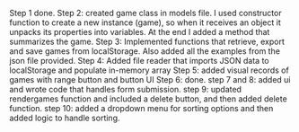 Step 1 done.
Step 2: created game class in models file. I used constructor function to create a new instance (game), so when it receives an object it unpacks its properties into variables. At the end I added a method that summarizes the game.
Step 3: Implemented functions that retrieve, export and save games from localStorage. Also added all the examples from the json file provided.
Step 4: Added file reader that imports JSON data to localStorage and populate in-memory array
Step 5: added visual records of games with range button and button UI
Step 6: done.
step 7 and 8: added ui and wrote code that handles form submission.
step 9: updated rendergames function and included a delete button, and then added delete function.
step 10: added a dropdown menu for sorting options and then added logic to handle sorting.